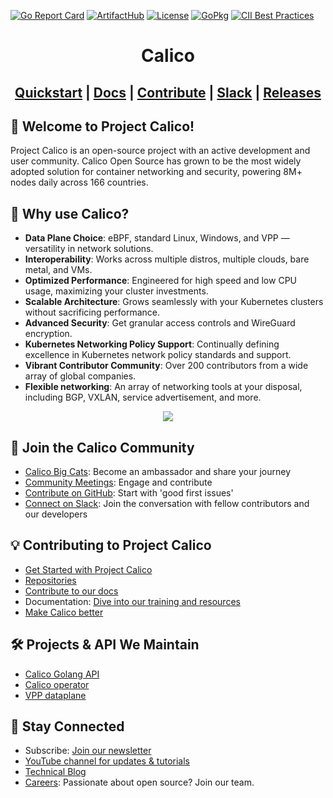 [![Go Report Card](https://goreportcard.com/badge/github.com/projectcalico/calico)](https://goreportcard.com/report/github.com/projectcalico/calico)
[![ArtifactHub](https://img.shields.io/endpoint?url=https://artifacthub.io/badge/repository/tigera-operator)](https://artifacthub.io/packages/helm/projectcalico/tigera-operator)
[![License](https://img.shields.io/badge/license-Apache-blue.svg)](calico/LICENSE)
[![GoPkg](https://pkg.go.dev/badge/k8s.io/kubernetes.svg)](https://pkg.go.dev/github.com/projectcalico/api)
[![CII Best Practices](https://bestpractices.coreinfrastructure.org/projects/6064/badge)](https://bestpractices.coreinfrastructure.org/projects/6064)

<div align=center>
<h1>Calico</h1>
<h2>
<a href="https://projectcalico.docs.tigera.io/getting-started/kubernetes/quickstart">Quickstart</a> |
<a href="https://projectcalico.docs.tigera.io">Docs</a> |
<a href="CONTRIBUTING.md">Contribute</a> |
<a href="https://slack.projectcalico.org">Slack</a> |
<a href="https://github.com/projectcalico/calico/releases">Releases</a>
</h2>
</div>

## 🐾 Welcome to Project Calico!

Project Calico is an open-source project with an active development and user community. Calico Open Source has grown to be the most widely adopted solution for container networking and security, powering 8M+ nodes daily across 166 countries.

## 🌟 Why use Calico?

- **Data Plane Choice**: eBPF, standard Linux, Windows, and VPP — versatility in network solutions.</br>
- **Interoperability**: Works across multiple distros, multiple clouds, bare metal, and VMs.</br>
- **Optimized Performance**: Engineered for high speed and low CPU usage, maximizing your cluster investments.</br>
- **Scalable Architecture**: Grows seamlessly with your Kubernetes clusters without sacrificing performance.</br>
- **Advanced Security**: Get granular access controls and WireGuard encryption.</br>
- **Kubernetes Networking Policy Support**: Continually defining excellence in Kubernetes network policy standards and support.</br>
- **Vibrant Contributor Community**: Over 200 contributors from a wide array of global companies.</br>
- **Flexible networking**: An array of networking tools at your disposal, including BGP, VXLAN, service advertisement, and more.</br>

<div align=center>
<img src="https://www.tigera.io/app/uploads/2023/09/Ecosystem_2023_02.svg">
</div>

## 🤝 Join the Calico Community

- [Calico Big Cats][big-cats]: Become an ambassador and share your journey</br>
- [Community Meetings][community-meetings]: Engage and contribute</br>
- [Contribute on GitHub][first-issues]: Start with 'good first issues'</br>
- [Connect on Slack][slack]: Join the conversation with fellow contributors and our developers</br>

## 💡 Contributing to Project Calico

- [Get Started with Project Calico][get-started]</br>
- [Repositories][repos]</br>
- [Contribute to our docs][docs-contrib]</br>
- Documentation: [Dive into our training and resources][resources]</br>
- [Make Calico better][issues]</br>

## 🛠️ Projects & API We Maintain

- [Calico Golang API][api]</br>
- [Calico operator][operator]</br>
- [VPP dataplane][vpp]</br>

## 📢 Stay Connected

- Subscribe: [Join our newsletter][news]</br>
- [YouTube channel for updates & tutorials][youtube]</br>
- [Technical Blog][blog]</br>
- [Careers][join]: Passionate about open source? Join our team.</br>

[big-cats]: https://www.tigera.io/project-calico/calico-big-cats-ambassador-program/#meet-calico-big-cats
[community-meetings]: https://calendar.google.com/calendar/u/0/embed?src=tigera.io_uunmavdev5ndovf0hc4frtl0i0@group.calendar.google.com
[first-issues]: https://github.com/projectcalico/calico/labels/good%20first%20issue
[slack]: https://slack.projectcalico.org/
[get-started]: https://docs.tigera.io/calico/latest/about
[repos]: https://github.com/orgs/projectcalico/repositories
[docs-contrib]: https://github.com/projectcalico/calico/blob/master/CONTRIBUTING_DOCS.md
[resources]: https://docs.tigera.io/calico/latest/about/training-resources
[issues]: https://github.com/projectcalico/calico/issues
[api]: https://github.com/projectcalico/api
[operator]: https://github.com/tigera/operator
[vpp]: https://github.com/projectcalico/vpp-dataplane
[news]: https://www.tigera.io/project-calico/#:~:text=Join%20Calico%20Open%20Source%20community%20newsletter
[youtube]: https://www.youtube.com/channel/UCFpTnXDNcBoXI4gqCDmegFA
[blog]: https://www.tigera.io/blog/?_sft_category=technical-blog
[join]: https://www.tigera.io/careers/
